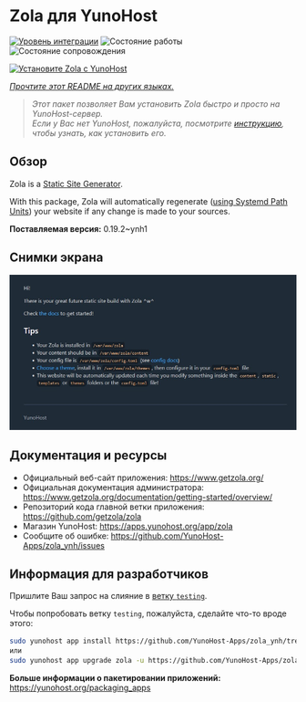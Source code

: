 <!--
Важно: этот README был автоматически сгенерирован <https://github.com/YunoHost/apps/tree/master/tools/readme_generator>
Он НЕ ДОЛЖЕН редактироваться вручную.
-->

# Zola для YunoHost

[![Уровень интеграции](https://dash.yunohost.org/integration/zola.svg)](https://ci-apps.yunohost.org/ci/apps/zola/) ![Состояние работы](https://ci-apps.yunohost.org/ci/badges/zola.status.svg) ![Состояние сопровождения](https://ci-apps.yunohost.org/ci/badges/zola.maintain.svg)

[![Установите Zola с YunoHost](https://install-app.yunohost.org/install-with-yunohost.svg)](https://install-app.yunohost.org/?app=zola)

*[Прочтите этот README на других языках.](./ALL_README.md)*

> *Этот пакет позволяет Вам установить Zola быстро и просто на YunoHost-сервер.*  
> *Если у Вас нет YunoHost, пожалуйста, посмотрите [инструкцию](https://yunohost.org/install), чтобы узнать, как установить его.*

## Обзор

Zola is a [Static Site Generator](https://en.wikipedia.org/wiki/Static_site_generator).

With this package, Zola will automatically regenerate ([using Systemd Path Units](https://www.putorius.net/systemd-path-units.html)) your website if any change is made to your sources.


**Поставляемая версия:** 0.19.2~ynh1

## Снимки экрана

![Снимок экрана Zola](./doc/screenshots/zola-screenshot.jpg)

## Документация и ресурсы

- Официальный веб-сайт приложения: <https://www.getzola.org/>
- Официальная документация администратора: <https://www.getzola.org/documentation/getting-started/overview/>
- Репозиторий кода главной ветки приложения: <https://github.com/getzola/zola>
- Магазин YunoHost: <https://apps.yunohost.org/app/zola>
- Сообщите об ошибке: <https://github.com/YunoHost-Apps/zola_ynh/issues>

## Информация для разработчиков

Пришлите Ваш запрос на слияние в [ветку `testing`](https://github.com/YunoHost-Apps/zola_ynh/tree/testing).

Чтобы попробовать ветку `testing`, пожалуйста, сделайте что-то вроде этого:

```bash
sudo yunohost app install https://github.com/YunoHost-Apps/zola_ynh/tree/testing --debug
или
sudo yunohost app upgrade zola -u https://github.com/YunoHost-Apps/zola_ynh/tree/testing --debug
```

**Больше информации о пакетировании приложений:** <https://yunohost.org/packaging_apps>
